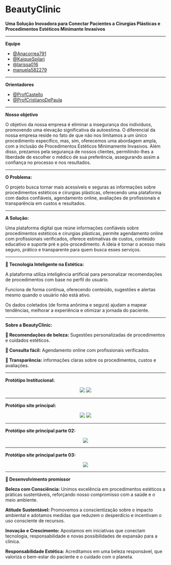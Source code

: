 # BeautyClinic

**Uma Solução Inovadora para Conectar Pacientes a Cirurgias Plásticas e Procedimentos Estéticos Minimante Invasivos**

---

**Equipe**

- [@Anacorrea791](https://github.com/anacorrea791)
- [@KaiqueSpilari](https://github.com/KaiqueSpilari)
- [@larissa016](https://github.com/larissa016)
- [manuela582279](https://github.com/manuela582279)

---

**Orientadores** 

- [@ProfCastello](https://www.github.com/ProfCastello)
- [@ProfCristianoDePaula](https://www.github.com/ProfCristianoDePaula)

---
**Nosso objetivo**

O objetivo da nossa empresa é eliminar a insegurança dos indivíduos, promovendo uma elevação significativa da autoestima. O diferencial da nossa empresa reside no fato de que não nos limitamos a um único procedimento específico, mas, sim, oferecemos uma abordagem ampla, com a inclusão de Procedimentos Estéticos Minimamente Invasivos. Além disso, prezamos pela segurança de nossos clientes, permitindo-lhes a liberdade de escolher o médico de sua preferência, assegurando assim a confiança no processo e nos resultados.

---

**O Problema:**

O projeto busca tornar mais acessíveis e seguras as informações sobre procedimentos estéticos e cirurgias plásticas, oferecendo uma plataforma com dados confiáveis, agendamento online, avaliações de profissionais e transparência em custos e resultados.

---

**A Solução:**

Uma plataforma digital que reúne informações confiáveis sobre procedimentos estéticos e cirurgias plásticas, permite agendamento online com profissionais verificados, oferece estimativas de custos, conteúdo educativo e suporte pré e pós-procedimento. A ideia é tornar o acesso mais seguro, prático e transparente para quem busca esses serviços.

---

**📱 Tecnologia Inteligente na Estética:**

A plataforma utiliza inteligência artificial para personalizar recomendações de procedimentos com base no perfil do usuário.

Funciona de forma contínua, oferecendo conteúdo, sugestões e alertas mesmo quando o usuário não está ativo.

Os dados coletados (de forma anônima e segura) ajudam a mapear tendências, melhorar a experiência e otimizar a jornada do paciente.

---

**Sobre a BeautyClinic:**

**💎 Recomendações de beleza:** 
Sugestões personalizadas de procedimentos e cuidados estéticos.



**💄 Consulta fácil:**
Agendamento online com profissionais verificados.



**🌸 Transparência:**
informações claras sobre os procedimentos, custos e avaliações.

---

**Protótipo Institucional:**
<center>
<a>
<img src="img/imagem01.jpg">  <img src="img/imagem1.png">
</a>
</center>

---

**Protótipo site principal:**
<center>
<a>
<img src="img/imagem02.jpg">    <img src="img/imagem2.png">
</a>
</center>

---

**Protótipo site principal parte 02:**
<center>
<a>
<img src="img/imagem03.jpg">
</a>
</center>

---

**Protótipo site principal parte 03:**
<center>
<a>
<img src="img/imagem04.png">
</a>
</center>

---

**🌼 Desenvolvimento promissor**

**Beleza com Consciência:** Unimos excelência em procedimentos estéticos a práticas sustentáveis, reforçando nosso compromisso com a saúde e o meio ambiente.


**Atitude Sustentável:** Promovemos a conscientização sobre o impacto ambiental e adotamos medidas que reduzem o desperdício e incentivam o uso consciente de recursos.


**Inovação e Crescimento:** Apostamos em iniciativas que conectam tecnologia, responsabilidade e novas possibilidades de expansão para a clínica.


**Responsabilidade Estética:** Acreditamos em uma beleza responsável, que valoriza o bem-estar do paciente e o cuidado com o planeta.
